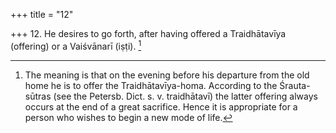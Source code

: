 +++
title = "12"

+++
12. He desires to go forth, after having offered a Traidhātavīya (offering) or a Vaiśvānarī (iṣṭi). [^4] 


[^4]:  The meaning is that on the evening before his departure from the old home he is to offer the Traidhātavīya-homa. According to the Śrauta-sūtras (see the Petersb. Dict. s. v. traidhātavī) the latter offering always occurs at the end of a great sacrifice. Hence it is appropriate for a person who wishes to begin a new mode of life.
